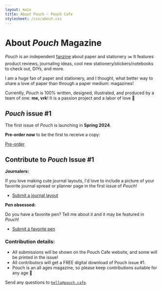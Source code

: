 ```yaml
---
layout: main
title: About Pouch — Pouch Cafe
stylesheet: /css/about.css
---
```


<div class="page">

# About _Pouch_ Magazine

_Pouch_ is an independent [fanzine](https://en.wikipedia.org/wiki/Fanzine) about paper and stationery ✂️ It features product reviews, journaling ideas, cool new stationery/stickers/notebooks to check out,  DIYs, and more.

I am a huge fan of paper and stationery, and I thought, what better way to share a love of paper than through a paper medium: magazines!

Currently, _Pouch_ is 100% written, designed, illustrated, and produced by a team of one: **me, vrk**! It is a passion project and a labor of love 💖


## _Pouch_ issue #1

The first issue of _Pouch_ is launching in **Spring 2024**.

**Pre-order now** to be the first to receive a copy:

<a href="/preorder" class="button">Pre-order</a>

<h2 id="contribute">Contribute to <em>Pouch</em> Issue #1</h2>

**Journalers:**

If you love making cute journal layouts, I'd love to include a picture of your favorite journal spread or planner page in the first issue of _Pouch_!

- [Submit a journal layout]()

**Pen obsessed:**

Do you have a favorite pen? Tell me about it and it may be featured in _Pouch_!

- [Submit a favorite pen]()


### Contribution details:

- All submissions will be shown on the Pouch Cafe website, and some will be printed in the issue!
- All contributors will get a FREE digital download of Pouch issue #1.
- Pouch is an all ages magazine, so please keep contributions suitable for any age 💞

Send any questions to <code>hello@pouch.cafe</code>.


</div>